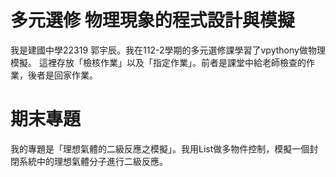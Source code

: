 # 多元選修 物理現象的程式設計與模擬
我是建國中學22319 郭宇辰。我在112-2學期的多元選修課學習了vpythony做物理模擬。
這裡存放「檢核作業」以及「指定作業」。前者是課堂中給老師檢查的作業，後者是回家作業。

# 期末專題
我的專題是「理想氣體的二級反應之模擬」。我用List做多物件控制，模擬一個封閉系統中的理想氣體分子進行二級反應。
